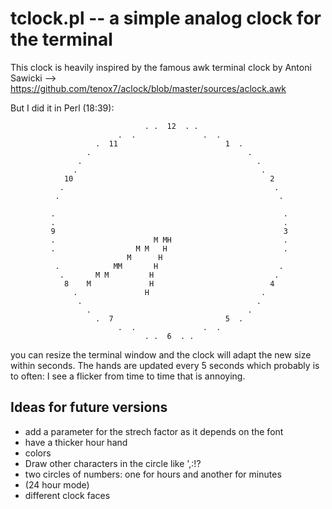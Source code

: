 # tclock.pl -- a simple analog clock for the terminal

This clock is heavily inspired by the famous awk terminal clock by Antoni Sawicki --> https://github.com/tenox7/aclock/blob/master/sources/aclock.awk

But I did it in Perl (18:39):

                                  . .  12  . .
                            .  .               .  .
                       .  11                        1  .
                     .                                   .
                   .                                       .
                  .                                         .
                10                                            2
               .                                               .
              .                                                 .

             .                                                   .
             .                                                   .
             9                                                   3
             .                      M MH                         .
             .                  M M   H                          .
                              M      H
              .            MM       H                           .
               .       M M         H                           .
                8    M             H                          4
                  .               H                         .
                   .                                       .
                     .                                   .
                       .  7                         5  .
                            .  .               .  .
                                  . .  6  . .

you can resize the terminal window and the clock will adapt the new size within seconds.
The hands are updated every 5 seconds which probably is to often: I see a flicker from time to time that is annoying.

## Ideas for future versions

* add a parameter for the strech factor as it depends on the font
* have a thicker hour hand
* colors
* Draw other characters in the circle like ',:!?
* two circles of numbers: one for hours and another for minutes
* (24 hour mode)
* different clock faces

